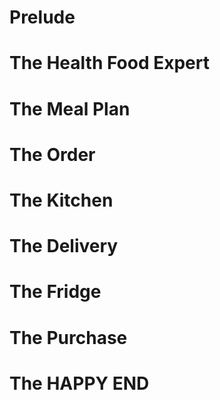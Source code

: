 # Prelude


# The Health Food Expert


# The Meal Plan


# The Order


# The Kitchen


# The Delivery


# The Fridge


# The Purchase


# The HAPPY END